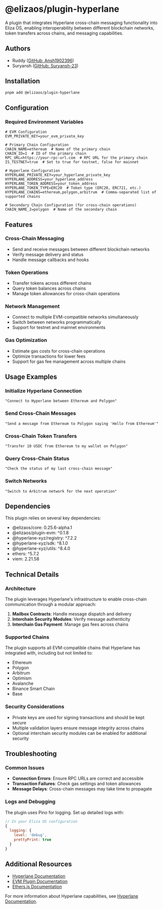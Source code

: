 # @elizaos/plugin-hyperlane

A plugin that integrates Hyperlane cross-chain messaging functionality into Eliza OS, enabling interoperability between different blockchain networks, token transfers across chains, and messaging capabilities.

## Authors

- Ruddy ([GitHub: Ansh1902396](https://github.com/Ansh1902396))
- Suryansh ([GitHub: Suryansh-23](https://github.com/Suryansh-23))

## Installation

```bash
pnpm add @elizaos/plugin-hyperlane
```

## Configuration

### Required Environment Variables

```env
# EVM Configuration
EVM_PRIVATE_KEY=your_evm_private_key

# Primary Chain Configuration
CHAIN_NAME=ethereum  # Name of the primary chain
CHAIN_ID=1  # ID of the primary chain
RPC_URL=https://your-rpc-url.com  # RPC URL for the primary chain
IS_TESTNET=true  # Set to true for testnet, false for mainnet

# Hyperlane Configuration
HYPERLANE_PRIVATE_KEY=your_hyperlane_private_key
HYPERLANE_ADDRESS=your_hyperlane_address
HYPERLANE_TOKEN_ADDRESS=your_token_address
HYPERLANE_TOKEN_TYPE=ERC20  # Token type (ERC20, ERC721, etc.)
HYPERLANE_CHAINS=ethereum,polygon,arbitrum  # Comma-separated list of supported chains

# Secondary Chain Configuration (for cross-chain operations)
CHAIN_NAME_2=polygon  # Name of the secondary chain
```

## Features

### Cross-Chain Messaging

- Send and receive messages between different blockchain networks
- Verify message delivery and status
- Handle message callbacks and hooks

### Token Operations

- Transfer tokens across different chains
- Query token balances across chains
- Manage token allowances for cross-chain operations

### Network Management

- Connect to multiple EVM-compatible networks simultaneously
- Switch between networks programmatically
- Support for testnet and mainnet environments

### Gas Optimization

- Estimate gas costs for cross-chain operations
- Optimize transactions for lower fees
- Support for gas fee management across multiple chains

## Usage Examples

### Initialize Hyperlane Connection

```plaintext
"Connect to Hyperlane between Ethereum and Polygon"
```

### Send Cross-Chain Messages

```plaintext
"Send a message from Ethereum to Polygon saying 'Hello from Ethereum'"
```

### Cross-Chain Token Transfers

```plaintext
"Transfer 10 USDC from Ethereum to my wallet on Polygon"
```

### Query Cross-Chain Status

```plaintext
"Check the status of my last cross-chain message"
```

### Switch Networks

```plaintext
"Switch to Arbitrum network for the next operation"
```

## Dependencies

This plugin relies on several key dependencies:

- @elizaos/core: 0.25.6-alpha.1
- @elizaos/plugin-evm: ^0.1.8
- @hyperlane-xyz/registry: ^7.2.2
- @hyperlane-xyz/sdk: ^8.1.0
- @hyperlane-xyz/utils: ^8.4.0
- ethers: ^5.7.2
- viem: 2.21.58

## Technical Details

### Architecture

The plugin leverages Hyperlane's infrastructure to enable cross-chain communication through a modular approach:

1. **Mailbox Contracts**: Handle message dispatch and delivery
2. **Interchain Security Modules**: Verify message authenticity
3. **Interchain Gas Payment**: Manage gas fees across chains

### Supported Chains

The plugin supports all EVM-compatible chains that Hyperlane has integrated with, including but not limited to:

- Ethereum
- Polygon
- Arbitrum
- Optimism
- Avalanche
- Binance Smart Chain
- Base

### Security Considerations

- Private keys are used for signing transactions and should be kept secure
- Multiple validation layers ensure message integrity across chains
- Optional interchain security modules can be enabled for additional security

## Troubleshooting

### Common Issues

- **Connection Errors**: Ensure RPC URLs are correct and accessible
- **Transaction Failures**: Check gas settings and token allowances
- **Message Delays**: Cross-chain messages may take time to propagate

### Logs and Debugging

The plugin uses Pino for logging. Set up detailed logs with:

```javascript
// In your Eliza OS configuration
{
  logging: {
    level: 'debug',
    prettyPrint: true
  }
}
```

## Additional Resources

- [Hyperlane Documentation](https://docs.hyperlane.xyz/)
- [EVM Plugin Documentation](https://docs.elizaos.com/plugins/evm)
- [Ethers.js Documentation](https://docs.ethers.io/v5/)

For more information about Hyperlane capabilities, see [Hyperlane Documentation](https://docs.hyperlane.xyz/).